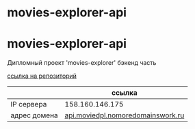 # movies-explorer-api

# movies-explorer-api
Дипломный проект 'movies-explorer' бэкенд часть

[ссылка на репозиторий](https://github.com/Mikhail-Batakov/movies-explorer-api)

|               | ссылка                                                                   |
|---------------|--------------------------------------------------------------------------|
| IP сервера    | 158.160.146.175                                                          |
| адрес домена  | [api.moviedpl.nomoredomainswork.ru](api.moviedpl.nomoredomainswork.ru)   |
